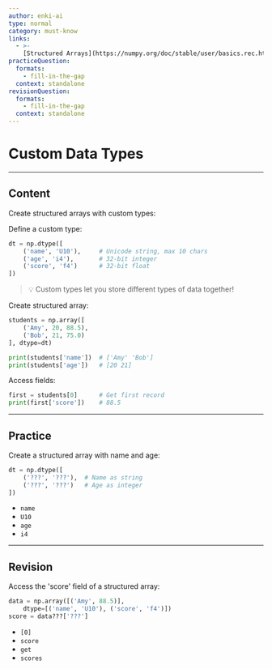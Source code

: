 ```yaml
---
author: enki-ai
type: normal
category: must-know
links:
  - >-
    [Structured Arrays](https://numpy.org/doc/stable/user/basics.rec.html){website}
practiceQuestion:
  formats:
    - fill-in-the-gap
  context: standalone
revisionQuestion:
  formats:
    - fill-in-the-gap
  context: standalone
---
```


# Custom Data Types

---

## Content

Create structured arrays with custom types:

Define a custom type:

```python
dt = np.dtype([
    ('name', 'U10'),     # Unicode string, max 10 chars
    ('age', 'i4'),       # 32-bit integer
    ('score', 'f4')      # 32-bit float
])
```

> 💡 Custom types let you store different types of data together!

Create structured array:

```python
students = np.array([
    ('Amy', 20, 88.5),
    ('Bob', 21, 75.0)
], dtype=dt)

print(students['name'])  # ['Amy' 'Bob']
print(students['age'])   # [20 21]
```

Access fields:

```python
first = students[0]      # Get first record
print(first['score'])    # 88.5
```

---

## Practice

Create a structured array with name and age:

```python
dt = np.dtype([
    ('???', '???'),  # Name as string
    ('???', '???')   # Age as integer
])
```

- `name`
- `U10`
- `age`
- `i4`

---

## Revision

Access the 'score' field of a structured array:

```python
data = np.array([('Amy', 88.5)], 
    dtype=[('name', 'U10'), ('score', 'f4')])
score = data???['???']
```

- `[0]`
- `score`
- `get`
- `scores`
